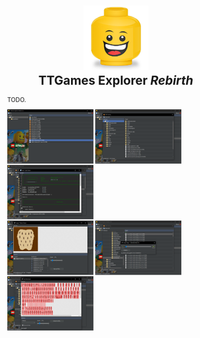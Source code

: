 <h1 align="center">
  <br>
  <img src="https://raw.githubusercontent.com/AcK77/TTGames-Explorer-Rebirth/master/distribution/misc/Logo.png" width="150">
  <br>
  <b>TTGames Explorer</b> <i>Rebirth</i>
  <br>
</h1>

<p align="center">

TODO.
 
 <a href="https://raw.githubusercontent.com/AcK77/TTGames-Explorer-Rebirth/master/distribution/misc/Screen01.png" target="_blank"><img src="https://raw.githubusercontent.com/AcK77/TTGames-Explorer-Rebirth/master/distribution/misc/Screen01.png" width="200"></a>
 <a href="https://raw.githubusercontent.com/AcK77/TTGames-Explorer-Rebirth/master/distribution/misc/Screen02.png" target="_blank"><img src="https://raw.githubusercontent.com/AcK77/TTGames-Explorer-Rebirth/master/distribution/misc/Screen02.png" width="200"></a>
 <a href="https://raw.githubusercontent.com/AcK77/TTGames-Explorer-Rebirth/master/distribution/misc/Screen03.png" target="_blank"><img src="https://raw.githubusercontent.com/AcK77/TTGames-Explorer-Rebirth/master/distribution/misc/Screen03.png" width="200"></a>
 <br>
 <a href="https://raw.githubusercontent.com/AcK77/TTGames-Explorer-Rebirth/master/distribution/misc/Screen04.png" target="_blank"><img src="https://raw.githubusercontent.com/AcK77/TTGames-Explorer-Rebirth/master/distribution/misc/Screen04.png" width="200"></a>
 <a href="https://raw.githubusercontent.com/AcK77/TTGames-Explorer-Rebirth/master/distribution/misc/Screen05.png" target="_blank"><img src="https://raw.githubusercontent.com/AcK77/TTGames-Explorer-Rebirth/master/distribution/misc/Screen05.png" width="200"></a>
 <a href="https://raw.githubusercontent.com/AcK77/TTGames-Explorer-Rebirth/master/distribution/misc/Screen06.png" target="_blank"><img src="https://raw.githubusercontent.com/AcK77/TTGames-Explorer-Rebirth/master/distribution/misc/Screen06.png" width="200"></a>
</p>
